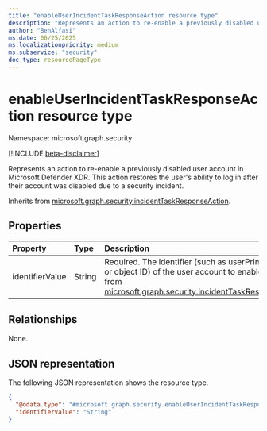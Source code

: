 ```yaml
---
title: "enableUserIncidentTaskResponseAction resource type"
description: "Represents an action to re-enable a previously disabled user account in Microsoft Defender XDR."
author: "BenAlfasi"
ms.date: 06/25/2025
ms.localizationpriority: medium
ms.subservice: "security"
doc_type: resourcePageType
---
```


# enableUserIncidentTaskResponseAction resource type

Namespace: microsoft.graph.security

[!INCLUDE [beta-disclaimer](../../includes/beta-disclaimer.md)]

Represents an action to re-enable a previously disabled user account in Microsoft Defender XDR. This action restores the user's ability to log in after their account was disabled due to a security incident.

Inherits from [microsoft.graph.security.incidentTaskResponseAction](../resources/security-incidenttaskresponseaction.md).

## Properties
|Property|Type|Description|
|:---|:---|:---|
|identifierValue|String|Required. The identifier (such as userPrincipalName or object ID) of the user account to enable. Inherited from [microsoft.graph.security.incidentTaskResponseAction](../resources/security-incidenttaskresponseaction.md).|

## Relationships
None.

## JSON representation
The following JSON representation shows the resource type.
<!-- {
  "blockType": "resource",
  "@odata.type": "microsoft.graph.security.enableUserIncidentTaskResponseAction"
}
-->
``` json
{
  "@odata.type": "#microsoft.graph.security.enableUserIncidentTaskResponseAction",
  "identifierValue": "String"
}
```

<!--
{
  "type": "#page.annotation",
  "namespace": "microsoft.graph.security"
}
-->
